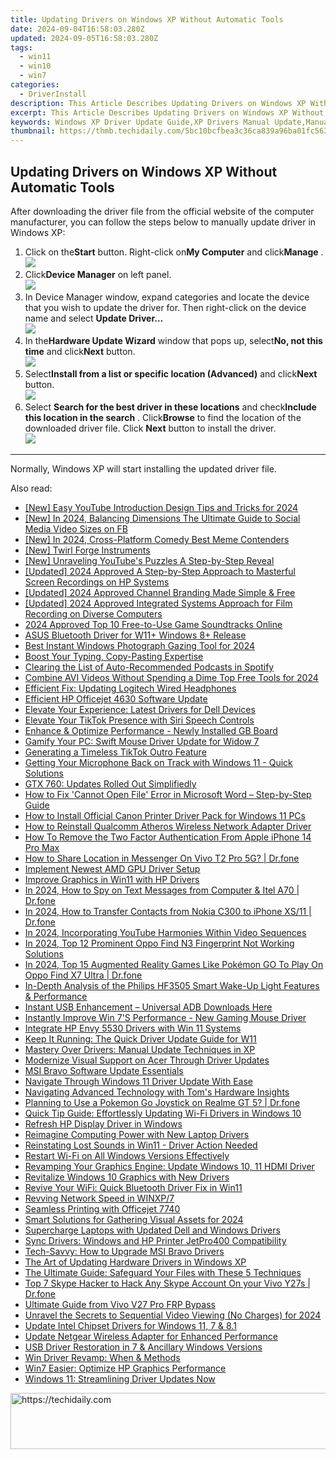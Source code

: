 ```yaml
---
title: Updating Drivers on Windows XP Without Automatic Tools
date: 2024-09-04T16:58:03.280Z
updated: 2024-09-05T16:58:03.280Z
tags:
  - win11
  - win10
  - win7
categories:
  - DriverInstall
description: This Article Describes Updating Drivers on Windows XP Without Automatic Tools
excerpt: This Article Describes Updating Drivers on Windows XP Without Automatic Tools
keywords: Windows XP Driver Update Guide,XP Drivers Manual Update,Manually Updating Windows XP Drivers,XP Driver Update Without Software Tools,Manual Drivers Update on Windows XP,XP Driver Upgrade Without Automatic Tools,Manual Method of XP Drivers Update
thumbnail: https://thmb.techidaily.com/5bc10bcfbea3c36ca839a96ba01fc56320fae45e488312777f02e6b72b5d2c9c.jpg
---
```


## Updating Drivers on Windows XP Without Automatic Tools

 After downloading the driver file from the official website of the computer manufacturer, you can follow the steps below to manually update driver in Windows XP:

1. Click on the**Start** button. Right-click on**My Computer** and click**Manage** .  
![](https://images.drivereasy.com/wp-content/uploads/2015/06/13.png)
2. Click**Device Manager** on left panel.  
![](https://images.drivereasy.com/wp-content/uploads/2015/06/15.png)
3. In Device Manager window, expand categories and locate the device that you wish to update the driver for. Then right-click on the device name and select **Update Driver…**  
![](https://images.drivereasy.com/wp-content/uploads/2015/06/24.png)
4. In the**Hardware Update Wizard** window that pops up, select**No, not this time** and click**Next** button.  
![](https://images.drivereasy.com/wp-content/uploads/2015/06/35.png)
5. Select**Install from a list or specific location (Advanced)** and click**Next** button.  
![](https://images.drivereasy.com/wp-content/uploads/2015/06/35.png)
6. Select **Search for the best driver in these locations** and check**Include this location in the search** . Click**Browse**  to find the location of the downloaded driver file. Click **Next** button to install the driver.  
![](https://images.drivereasy.com/wp-content/uploads/2015/06/62.png)

---

Normally, Windows XP will start installing the updated driver file.


<ins class="adsbygoogle"
     style="display:block"
     data-ad-format="autorelaxed"
     data-ad-client="ca-pub-7571918770474297"
     data-ad-slot="1223367746"></ins>



<ins class="adsbygoogle"
     style="display:block"
     data-ad-client="ca-pub-7571918770474297"
     data-ad-slot="8358498916"
     data-ad-format="auto"
     data-full-width-responsive="true"></ins>





<span class="atpl-alsoreadstyle">Also read:</span>
<div><ul>
<li><a href="https://youtube-sure.techidaily.com/asy-youtube-introduction-design-tips-and-tricks-for-2024/"><u>[New] Easy YouTube Introduction Design  Tips and Tricks for 2024</u></a></li>
<li><a href="https://facebook-videos.techidaily.com/new-in-2024-balancing-dimensions-the-ultimate-guide-to-social-media-video-sizes-on-fb/"><u>[New] In 2024, Balancing Dimensions  The Ultimate Guide to Social Media Video Sizes on FB</u></a></li>
<li><a href="https://twitter-videos.techidaily.com/new-in-2024-cross-platform-comedy-best-meme-contenders/"><u>[New] In 2024, Cross-Platform Comedy  Best Meme Contenders</u></a></li>
<li><a href="https://some-skills.techidaily.com/new-twirl-forge-instruments/"><u>[New] Twirl Forge Instruments</u></a></li>
<li><a href="https://facebook-video-footage.techidaily.com/new-unraveling-youtubes-puzzles-a-step-by-step-reveal/"><u>[New] Unraveling YouTube's Puzzles  A Step-by-Step Reveal</u></a></li>
<li><a href="https://visual-screen-recording.techidaily.com/updated-2024-approved-a-step-by-step-approach-to-masterful-screen-recordings-on-hp-systems/"><u>[Updated] 2024 Approved  A Step-by-Step Approach to Masterful Screen Recordings on HP Systems</u></a></li>
<li><a href="https://youtube-web.techidaily.com/ed-2024-approved-channel-branding-made-simple-and-free/"><u>[Updated] 2024 Approved  Channel Branding Made Simple & Free</u></a></li>
<li><a href="https://screen-video-capture.techidaily.com/updated-2024-approved-integrated-systems-approach-for-film-recording-on-diverse-computers/"><u>[Updated] 2024 Approved  Integrated Systems Approach for Film Recording on Diverse Computers</u></a></li>
<li><a href="https://some-tips.techidaily.com/2024-approved-top-10-free-to-use-game-soundtracks-online/"><u>2024 Approved  Top 10 Free-to-Use Game Soundtracks Online</u></a></li>
<li><a href="https://driver-install.techidaily.com/asus-bluetooth-driver-for-w11plus-windows-8plus-release/"><u>ASUS Bluetooth Driver for W11+ Windows 8+ Release</u></a></li>
<li><a href="https://fox-glue.techidaily.com/best-instant-windows-photograph-gazing-tool-for-2024/"><u>Best Instant Windows Photograph Gazing Tool for 2024</u></a></li>
<li><a href="https://win11-tips.techidaily.com/boost-your-typing-copy-pasting-expertise/"><u>Boost Your Typing, Copy-Pasting Expertise</u></a></li>
<li><a href="https://extra-information.techidaily.com/clearing-the-list-of-auto-recommended-podcasts-in-spotify/"><u>Clearing the List of Auto-Recommended Podcasts in Spotify</u></a></li>
<li><a href="https://ai-vdieo-software.techidaily.com/combine-avi-videos-without-spending-a-dime-top-free-tools-for-2024/"><u>Combine AVI Videos Without Spending a Dime Top Free Tools for 2024</u></a></li>
<li><a href="https://driver-install.techidaily.com/efficient-fix-updating-logitech-wired-headphones/"><u>Efficient Fix: Updating Logitech Wired Headphones</u></a></li>
<li><a href="https://driver-install.techidaily.com/efficient-hp-officejet-4630-software-update/"><u>Efficient HP Officejet 4630 Software Update</u></a></li>
<li><a href="https://driver-install.techidaily.com/elevate-your-experience-latest-drivers-for-dell-devices/"><u>Elevate Your Experience: Latest Drivers for Dell Devices</u></a></li>
<li><a href="https://tiktok-video-recordings.techidaily.com/elevate-your-tiktok-presence-with-siri-speech-controls/"><u>Elevate Your TikTok Presence with Siri Speech Controls</u></a></li>
<li><a href="https://driver-install.techidaily.com/enhance-and-optimize-performance-newly-installed-gb-board/"><u>Enhance & Optimize Performance - Newly Installed GB Board</u></a></li>
<li><a href="https://driver-install.techidaily.com/gamify-your-pc-swift-mouse-driver-update-for-widow-7/"><u>Gamify Your PC: Swift Mouse Driver Update for Widow 7</u></a></li>
<li><a href="https://tiktok-video-recordings.techidaily.com/generating-a-timeless-tiktok-outro-feature/"><u>Generating a Timeless TikTok Outro Feature</u></a></li>
<li><a href="https://win-howtos.techidaily.com/1723211535017-getting-your-microphone-back-on-track-with-windows-11-quick-solutions/"><u>Getting Your Microphone Back on Track with Windows 11 - Quick Solutions</u></a></li>
<li><a href="https://driver-install.techidaily.com/gtx-760-updates-rolled-out-simplifiedly/"><u>GTX 760: Updates Rolled Out Simplifiedly</u></a></li>
<li><a href="https://technical-tips.techidaily.com/how-to-fix-cannot-open-file-error-in-microsoft-word-step-by-step-guide/"><u>How to Fix 'Cannot Open File' Error in Microsoft Word – Step-by-Step Guide</u></a></li>
<li><a href="https://driver-install.techidaily.com/how-to-install-official-canon-printer-driver-pack-for-windows-11-pcs/"><u>How to Install Official Canon Printer Driver Pack for Windows 11 PCs</u></a></li>
<li><a href="https://driver-install.techidaily.com/how-to-reinstall-qualcomm-atheros-wireless-network-adapter-driver/"><u>How to Reinstall Qualcomm Atheros Wireless Network Adapter Driver</u></a></li>
<li><a href="https://apple-account.techidaily.com/how-to-remove-the-two-factor-authentication-from-apple-iphone-14-pro-max-by-drfone-ios/"><u>How To Remove the Two Factor Authentication From Apple iPhone 14 Pro Max</u></a></li>
<li><a href="https://fake-location.techidaily.com/how-to-share-location-in-messenger-on-vivo-t2-pro-5g-drfone-by-drfone-virtual-android/"><u>How to Share Location in Messenger On Vivo T2 Pro 5G? | Dr.fone</u></a></li>
<li><a href="https://driver-install.techidaily.com/implement-newest-amd-gpu-driver-setup/"><u>Implement Newest AMD GPU Driver Setup</u></a></li>
<li><a href="https://driver-install.techidaily.com/improve-graphics-in-win11-with-hp-drivers/"><u>Improve Graphics in Win11 with HP Drivers</u></a></li>
<li><a href="https://android-location-track.techidaily.com/in-2024-how-to-spy-on-text-messages-from-computer-and-itel-a70-drfone-by-drfone-virtual-android/"><u>In 2024, How to Spy on Text Messages from Computer & Itel A70 | Dr.fone</u></a></li>
<li><a href="https://android-transfer.techidaily.com/in-2024-how-to-transfer-contacts-from-nokia-c300-to-iphone-xs11-drfone-by-drfone-transfer-from-android-transfer-from-android/"><u>In 2024, How to Transfer Contacts from Nokia C300 to iPhone XS/11 | Dr.fone</u></a></li>
<li><a href="https://fox-friendly.techidaily.com/in-2024-incorporating-youtube-harmonies-within-video-sequences/"><u>In 2024, Incorporating YouTube Harmonies Within Video Sequences</u></a></li>
<li><a href="https://android-unlock.techidaily.com/in-2024-top-12-prominent-oppo-find-n3-fingerprint-not-working-solutions-by-drfone-android/"><u>In 2024, Top 12 Prominent Oppo Find N3 Fingerprint Not Working Solutions</u></a></li>
<li><a href="https://android-pokemon-go.techidaily.com/in-2024-top-15-augmented-reality-games-like-pokemon-go-to-play-on-oppo-find-x7-ultra-drfone-by-drfone-virtual-android/"><u>In 2024, Top 15 Augmented Reality Games Like Pokémon GO To Play On Oppo Find X7 Ultra | Dr.fone</u></a></li>
<li><a href="https://buynow-reviews.techidaily.com/in-depth-analysis-of-the-philips-hf3505-smart-wake-up-light-features-and-performance/"><u>In-Depth Analysis of the Philips HF3505 Smart Wake-Up Light Features & Performance</u></a></li>
<li><a href="https://driver-install.techidaily.com/instant-usb-enhancement-universal-adb-downloads-here/"><u>Instant USB Enhancement – Universal ADB Downloads Here</u></a></li>
<li><a href="https://driver-install.techidaily.com/instantly-improve-win-7s-performance-new-gaming-mouse-driver/"><u>Instantly Improve Win 7'S Performance - New Gaming Mouse Driver</u></a></li>
<li><a href="https://driver-install.techidaily.com/integrate-hp-envy-5530-drivers-with-win-11-systems/"><u>Integrate HP Envy 5530 Drivers with Win 11 Systems</u></a></li>
<li><a href="https://driver-install.techidaily.com/keep-it-running-the-quick-driver-update-guide-for-w11/"><u>Keep It Running: The Quick Driver Update Guide for W11</u></a></li>
<li><a href="https://driver-install.techidaily.com/mastery-over-drivers-manual-update-techniques-in-xp/"><u>Mastery Over Drivers: Manual Update Techniques in XP</u></a></li>
<li><a href="https://driver-install.techidaily.com/modernize-visual-support-on-acer-through-driver-updates/"><u>Modernize Visual Support on Acer Through Driver Updates</u></a></li>
<li><a href="https://driver-install.techidaily.com/msi-bravo-software-update-essentials/"><u>MSI Bravo Software Update Essentials</u></a></li>
<li><a href="https://driver-install.techidaily.com/navigate-through-windows-11-driver-update-with-ease/"><u>Navigate Through Windows 11 Driver Update With Ease</u></a></li>
<li><a href="https://hardware-tips.techidaily.com/navigating-advanced-technology-with-toms-hardware-insights/"><u>Navigating Advanced Technology with Tom's Hardware Insights</u></a></li>
<li><a href="https://pokemon-go-android.techidaily.com/planning-to-use-a-pokemon-go-joystick-on-realme-gt-5-drfone-by-drfone-virtual-android/"><u>Planning to Use a Pokemon Go Joystick on Realme GT 5? | Dr.fone</u></a></li>
<li><a href="https://driver-install.techidaily.com/quick-tip-guide-effortlessly-updating-wi-fi-drivers-in-windows-10/"><u>Quick Tip Guide: Effortlessly Updating Wi-Fi Drivers in Windows 10</u></a></li>
<li><a href="https://driver-install.techidaily.com/refresh-hp-display-driver-in-windows/"><u>Refresh HP Display Driver in Windows</u></a></li>
<li><a href="https://driver-install.techidaily.com/reimagine-computing-power-with-new-laptop-drivers/"><u>Reimagine Computing Power with New Laptop Drivers</u></a></li>
<li><a href="https://driver-install.techidaily.com/reinstating-lost-sounds-in-win11-driver-action-needed/"><u>Reinstating Lost Sounds in Win11 - Driver Action Needed</u></a></li>
<li><a href="https://driver-install.techidaily.com/restart-wi-fi-on-all-windows-versions-effectively/"><u>Restart Wi-Fi on All Windows Versions Effectively</u></a></li>
<li><a href="https://driver-install.techidaily.com/revamping-your-graphics-engine-update-windows-10-11-hdmi-driver/"><u>Revamping Your Graphics Engine: Update Windows 10, 11 HDMI Driver</u></a></li>
<li><a href="https://driver-install.techidaily.com/revitalize-windows-10-graphics-with-new-drivers/"><u>Revitalize Windows 10 Graphics with New Drivers</u></a></li>
<li><a href="https://driver-install.techidaily.com/revive-your-wifi-quick-bluetooth-driver-fix-in-win11/"><u>Revive Your WiFi: Quick Bluetooth Driver Fix in Win11</u></a></li>
<li><a href="https://network-issues.techidaily.com/revving-network-speed-in-winxp7/"><u>Revving Network Speed in WINXP/7</u></a></li>
<li><a href="https://driver-install.techidaily.com/seamless-printing-with-officejet-7740/"><u>Seamless Printing with Officejet 7740</u></a></li>
<li><a href="https://extra-approaches.techidaily.com/smart-solutions-for-gathering-visual-assets-for-2024/"><u>Smart Solutions for Gathering Visual Assets for 2024</u></a></li>
<li><a href="https://driver-install.techidaily.com/supercharge-laptops-with-updated-dell-and-windows-drivers/"><u>Supercharge Laptops with Updated Dell and Windows Drivers</u></a></li>
<li><a href="https://driver-install.techidaily.com/sync-drivers-windows-and-hp-printer-jetpro400-compatibility/"><u>Sync Drivers: Windows and HP Printer JetPro400 Compatibility</u></a></li>
<li><a href="https://driver-install.techidaily.com/tech-savvy-how-to-upgrade-msi-bravo-drivers/"><u>Tech-Savvy: How to Upgrade MSI Bravo Drivers</u></a></li>
<li><a href="https://driver-install.techidaily.com/the-art-of-updating-hardware-drivers-in-windows-xp/"><u>The Art of Updating Hardware Drivers in Windows XP</u></a></li>
<li><a href="https://tech-renaissance.techidaily.com/the-ultimate-guide-safeguard-your-files-with-these-5-techniques/"><u>The Ultimate Guide: Safeguard Your Files with These 5 Techniques</u></a></li>
<li><a href="https://review-topics.techidaily.com/top-7-skype-hacker-to-hack-any-skype-account-on-your-vivo-y27s-drfone-by-drfone-virtual-android/"><u>Top 7 Skype Hacker to Hack Any Skype Account On your Vivo Y27s | Dr.fone</u></a></li>
<li><a href="https://bypass-frp.techidaily.com/ultimate-guide-from-vivo-v27-pro-frp-bypass-by-drfone-android/"><u>Ultimate Guide from Vivo V27 Pro FRP Bypass</u></a></li>
<li><a href="https://facebook-video-footage.techidaily.com/unravel-the-secrets-to-sequential-video-viewing-no-charges-for-2024/"><u>Unravel the Secrets to Sequential Video Viewing (No Charges) for 2024</u></a></li>
<li><a href="https://driver-install.techidaily.com/update-intel-chipset-drivers-for-windows-11-7-and-81/"><u>Update Intel Chipset Drivers for Windows 11, 7 & 8.1</u></a></li>
<li><a href="https://driver-install.techidaily.com/update-netgear-wireless-adapter-for-enhanced-performance/"><u>Update Netgear Wireless Adapter for Enhanced Performance</u></a></li>
<li><a href="https://driver-install.techidaily.com/usb-driver-restoration-in-7-and-ancillary-windows-versions/"><u>USB Driver Restoration in 7 & Ancillary Windows Versions</u></a></li>
<li><a href="https://driver-install.techidaily.com/win-driver-revamp-when-and-methods/"><u>Win Driver Revamp: When & Methods</u></a></li>
<li><a href="https://driver-install.techidaily.com/win7-easier-optimize-hp-graphics-performance/"><u>Win7 Easier: Optimize HP Graphics Performance</u></a></li>
<li><a href="https://driver-install.techidaily.com/windows-11-streamlining-driver-updates-now/"><u>Windows 11: Streamlining Driver Updates Now</u></a></li>
</ul></div>

<!-- affiliate ads begin -->
<a href="https://aligracehair.sjv.io/c/5597632/1925489/19272" target="_top" id="1925489">
  <img src="//a.impactradius-go.com/display-ad/19272-1925489" border="0" alt="https://techidaily.com" width="728" height="90"/>
</a>
<img height="0" width="0" src="https://aligracehair.sjv.io/i/5597632/1925489/19272" style="position:absolute;visibility:hidden;" border="0" />
<!-- affiliate ads end -->